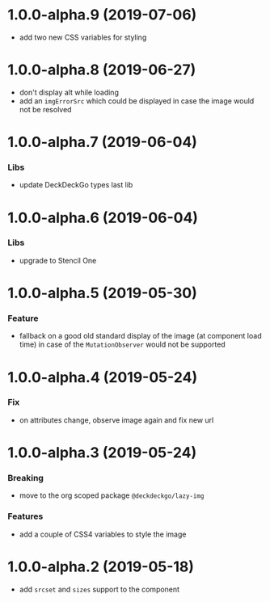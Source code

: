 <a name="1.0.0-alpha.9"></a>
# 1.0.0-alpha.9 (2019-07-06)

* add two new CSS variables for styling

<a name="1.0.0-alpha.8"></a>
# 1.0.0-alpha.8 (2019-06-27)

* don't display alt while loading
* add an `imgErrorSrc` which could be displayed in case the image would not be resolved

<a name="1.0.0-alpha.7"></a>
# 1.0.0-alpha.7 (2019-06-04)

### Libs

* update DeckDeckGo types last lib

<a name="1.0.0-alpha.6"></a>
# 1.0.0-alpha.6 (2019-06-04)

### Libs

* upgrade to Stencil One

<a name="1.0.0-alpha.5"></a>
# 1.0.0-alpha.5 (2019-05-30)

### Feature

* fallback on a good old standard display of the image (at component load time) in case of the `MutationObserver` would not be supported

<a name="1.0.0-alpha.4"></a>
# 1.0.0-alpha.4 (2019-05-24)

### Fix

* on attributes change, observe image again and fix new url

<a name="1.0.0-alpha.3"></a>
# 1.0.0-alpha.3 (2019-05-24)

### Breaking

* move to the org scoped package `@deckdeckgo/lazy-img`

### Features

* add a couple of CSS4 variables to style the image

<a name="1.0.0-alpha.2"></a>
# 1.0.0-alpha.2 (2019-05-18)

* add `srcset` and `sizes` support to the component

